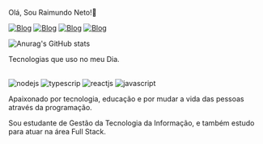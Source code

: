 Olá, Sou Raimundo Neto!💪

[![Blog](https://img.shields.io/badge/LinkedIn-0077B5?style=for-the-badge&logo=linkedin&logoColor=white)](https://www.linkedin.com/in/rsantosneto/)
[![Blog](https://img.shields.io/badge/Twitter-1DA1F2?style=for-the-badge&logo=twitter&logoColor=white)](https://twitter.com/rsantosneto_)
[![Blog](https://img.shields.io/badge/WhatsApp-25D366?style=for-the-badge&logo=whatsapp&logoColor=white)](
https://wa.me/+5599984343403?text=Ol%C3%A1,%20Pode%20me%20ajudar?)
[![Blog](https://img.shields.io/badge/Instagram-E4405F?style=for-the-badge&logo=instagram&logoColor=white)](https://www.instagram.com/santosneto_/)

![Anurag's GitHub stats](https://github-readme-stats.vercel.app/api?username=anuraghazra&show_icons=true&theme=radical)

Tecnologias que uso no meu Dia.

<div style="display: inline-block"><br/>
    <img aling="center" src="https://img.shields.io/badge/Node.js-43853D?style=for-the-badge&logo=node.js&logoColor=white" alt="nodejs">
    <img aling="center" src="https://img.shields.io/badge/TypeScript-007ACC?style=for-the-badge&logo=typescript&logoColor=white" alt="typescrip">
    <img aling="center" src="https://img.shields.io/badge/React-20232A?style=for-the-badge&logo=react&logoColor=61DAFB" alt="reactjs">
    <img aling="center" src="https://img.shields.io/badge/JavaScript-F7DF1E?style=for-the-badge&logo=javascript&logoColor=black"alt="javascript"
</div><br/>
  
  Apaixonado por tecnologia, educação e por mudar a vida das pessoas através da programação.
  
  Sou estudante de Gestão da Tecnologia da Informação, e também estudo para atuar na área Full Stack.
